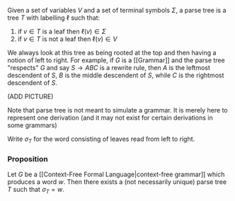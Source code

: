 Given a set of variables $V$ and a set of terminal symbols $\Sigma$, a parse tree is a tree $T$ with labelling $\ell$ such that:
1. if $v\in T$ is a leaf then $\ell(v)\in \Sigma$
2. if $v\in T$ is not a leaf then $\ell(v)\in V$

We always look at this tree as being rooted at the top and then having a notion of left to right. For example, if $G$ is a [[Grammar]] and the parse tree "respects" $G$ and say $S\to ABC$ is a rewrite rule, then $A$ is the leftmost descendent of $S$, $B$ is the middle descendent of $S$, while $C$ is the rightmost descendent of $S$. 

(ADD PICTURE)

Note that parse tree is not meant to simulate a grammar. It is merely here to represent one derivation (and it may not exist for certain derivations in some grammars)

Write $\sigma_{T}$ for the word consisting of leaves read from left to right. 

### Proposition
Let $G$ be a [[Context-Free Formal Language|context-free grammar]] which produces a word $w$. Then there exists a (not necessarily unique) parse tree $T$ such that $\sigma_{T}=w$.